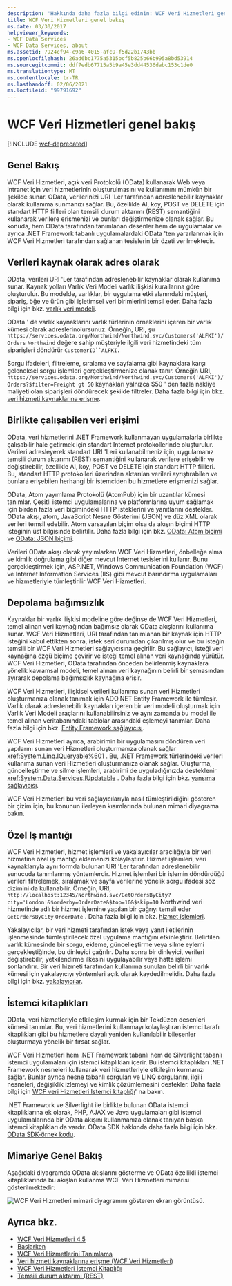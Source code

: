 ```yaml
---
description: 'Hakkında daha fazla bilgi edinin: WCF Veri Hizmetleri genel bakış'
title: WCF Veri Hizmetleri genel bakış
ms.date: 03/30/2017
helpviewer_keywords:
- WCF Data Services
- WCF Data Services, about
ms.assetid: 7924cf94-c9a6-4015-afc9-f5d22b1743bb
ms.openlocfilehash: 26ad6bc1775a5315bcf5b825b66b995a8bd53914
ms.sourcegitcommit: ddf7edb67715a5b9a45e3dd44536dabc153c1de0
ms.translationtype: MT
ms.contentlocale: tr-TR
ms.lasthandoff: 02/06/2021
ms.locfileid: "99791692"
---
```

# <a name="wcf-data-services-overview"></a>WCF Veri Hizmetleri genel bakış

[!INCLUDE [wcf-deprecated](~/includes/wcf-deprecated.md)]

## <a name="overview"></a>Genel Bakış

WCF Veri Hizmetleri, açık veri Protokolü (OData) kullanarak Web veya intranet için veri hizmetlerinin oluşturulmasını ve kullanımını mümkün bir şekilde sunar. OData, verilerinizi URI 'Ler tarafından adreslenebilir kaynaklar olarak kullanıma sunmanızı sağlar. Bu, özellikle Al, koy, POST ve DELETE için standart HTTP fiilleri olan temsili durum aktarımı (REST) semantiğini kullanarak verilere erişmenizi ve bunları değiştirmenize olanak sağlar. Bu konuda, hem OData tarafından tanımlanan desenler hem de uygulamalar ve ayrıca .NET Framework tabanlı uygulamalardaki OData 'ten yararlanmak için WCF Veri Hizmetleri tarafından sağlanan tesislerin bir özeti verilmektedir.  
  
## <a name="address-data-as-resources"></a>Verileri kaynak olarak adres olarak  

 OData, verileri URI 'Ler tarafından adreslenebilir kaynaklar olarak kullanıma sunar. Kaynak yolları Varlık Veri Modeli varlık ilişkisi kurallarına göre oluşturulur. Bu modelde, varlıklar, bir uygulama etki alanındaki müşteri, sipariş, öğe ve ürün gibi işletimsel veri birimlerini temsil eder. Daha fazla bilgi için bkz. [varlık veri modeli](../adonet/entity-data-model.md).  
  
 OData ' de varlık kaynaklarını varlık türlerinin örneklerini içeren bir varlık kümesi olarak adreslerinolursunuz. Örneğin, URI, şu `https://services.odata.org/Northwind/Northwind.svc/Customers('ALFKI')/Orders` `Northwind` değere sahip müşteriyle ilgili veri hizmetindeki tüm siparişleri döndürür `CustomerID``ALFKI.`  
  
 Sorgu ifadeleri, filtreleme, sıralama ve sayfalama gibi kaynaklara karşı geleneksel sorgu işlemleri gerçekleştirmenize olanak tanır. Örneğin URI, `https://services.odata.org/Northwind/Northwind.svc/Customers('ALFKI')/Orders?$filter=Freight gt 50` kaynakları yalnızca $50 ' den fazla nakliye maliyeti olan siparişleri döndürecek şekilde filtreler. Daha fazla bilgi için bkz. [veri hizmeti kaynaklarına erişme](accessing-data-service-resources-wcf-data-services.md).  
  
## <a name="interoperable-data-access"></a>Birlikte çalışabilen veri erişimi  

 OData, veri hizmetlerini .NET Framework kullanmayan uygulamalarla birlikte çalışabilir hale getirmek için standart Internet protokollerinde oluşturulur. Verileri adresleyerek standart URI 'Leri kullanabilmeniz için, uygulamanız temsili durum aktarımı (REST) semantiğini kullanarak verilere erişebilir ve değiştirebilir, özellikle Al, koy, POST ve DELETE için standart HTTP fiilleri. Bu, standart HTTP protokolleri üzerinden aktarılan verileri ayrıştırabilen ve bunlara erişebilen herhangi bir istemciden bu hizmetlere erişmenizi sağlar.  
  
OData, Atom yayımlama Protokolü (AtomPub) için bir uzantılar kümesi tanımlar. Çeşitli istemci uygulamalarına ve platformlarına uyum sağlamak için birden fazla veri biçimindeki HTTP isteklerini ve yanıtlarını destekler. OData akışı, atom, JavaScript Nesne Gösterimi (JSON) ve düz XML olarak verileri temsil edebilir. Atom varsayılan biçim olsa da akışın biçimi HTTP isteğinin üst bilgisinde belirtilir. Daha fazla bilgi için bkz. [OData: Atom biçimi](https://www.odata.org/documentation/odata-version-2-0/atom-format/) ve [OData: JSON biçimi](https://www.odata.org/documentation/odata-version-2-0/json-format/).  
  
 Verileri OData akışı olarak yayımlarken WCF Veri Hizmetleri, önbelleğe alma ve kimlik doğrulama gibi diğer mevcut Internet tesislerini kullanır. Bunu gerçekleştirmek için, ASP.NET, Windows Communication Foundation (WCF) ve Internet Information Services (IIS) gibi mevcut barındırma uygulamaları ve hizmetleriyle tümleştirilir WCF Veri Hizmetleri.  
  
## <a name="storage-independence"></a>Depolama bağımsızlık  

 Kaynaklar bir varlık ilişkisi modeline göre değinse de WCF Veri Hizmetleri, temel alınan veri kaynağından bağımsız olarak OData akışlarını kullanıma sunar. WCF Veri Hizmetleri, URI tarafından tanımlanan bir kaynak için HTTP isteğini kabul ettikten sonra, istek seri durumdan çıkarılmış olur ve bu isteğin temsili bir WCF Veri Hizmetleri sağlayıcısına geçirilir. Bu sağlayıcı, isteği veri kaynağına özgü biçime çevirir ve isteği temel alınan veri kaynağında yürütür. WCF Veri Hizmetleri, OData tarafından önceden belirlenmiş kaynaklara yönelik kavramsal modeli, temel alınan veri kaynağının belirli bir şemasından ayırarak depolama bağımsızlık kaynağına erişir.  
  
 WCF Veri Hizmetleri, ilişkisel verileri kullanıma sunan veri Hizmetleri oluşturmanıza olanak tanımak için ADO.NET Entity Framework ile tümleşir. Varlık olarak adreslenebilir kaynakları içeren bir veri modeli oluşturmak için Varlık Veri Modeli araçlarını kullanabilirsiniz ve aynı zamanda bu model ile temel alınan veritabanındaki tablolar arasındaki eşlemeyi tanımlar. Daha fazla bilgi için bkz. [Entity Framework sağlayıcısı](entity-framework-provider-wcf-data-services.md).  
  
 WCF Veri Hizmetleri ayrıca, arabirimin bir uygulamasını döndüren veri yapılarını sunan veri Hizmetleri oluşturmanıza olanak sağlar <xref:System.Linq.IQueryable%601> . Bu, .NET Framework türlerindeki verileri kullanıma sunan veri Hizmetleri oluşturmanıza olanak sağlar. Oluşturma, güncelleştirme ve silme işlemleri, arabirimi de uyguladığınızda desteklenir <xref:System.Data.Services.IUpdatable> . Daha fazla bilgi için bkz. [yansıma sağlayıcısı](reflection-provider-wcf-data-services.md).  
  
 WCF Veri Hizmetleri bu veri sağlayıcılarıyla nasıl tümleştirildiğini gösteren bir çizim için, bu konunun ilerleyen kısımlarında bulunan mimari diyagrama bakın.  
  
## <a name="custom-business-logic"></a>Özel Iş mantığı  

 WCF Veri Hizmetleri, hizmet işlemleri ve yakalayıcılar aracılığıyla bir veri hizmetine özel iş mantığı eklemenizi kolaylaştırır. Hizmet işlemleri, veri kaynaklarıyla aynı formda bulunan URI 'Ler tarafından adreslenebilir sunucuda tanımlanmış yöntemlerdir. Hizmet işlemleri bir işlemin döndürdüğü verileri filtrelemek, sıralamak ve sayfa verilerine yönelik sorgu ifadesi söz dizimini da kullanabilir. Örneğin, URI, `http://localhost:12345/Northwind.svc/GetOrdersByCity?city='London'&$orderby=OrderDate&$top=10&$skip=10` Northwind veri hizmetinde adlı bir hizmet işlemine yapılan bir çağrıyı temsil eder `GetOrdersByCity` `OrderDate` . Daha fazla bilgi için bkz. [hizmet işlemleri](service-operations-wcf-data-services.md).  
  
 Yakalayıcılar, bir veri hizmeti tarafından istek veya yanıt iletilerinin işlenmesinde tümleştirilecek özel uygulama mantığını etkinleştirir. Belirtilen varlık kümesinde bir sorgu, ekleme, güncelleştirme veya silme eylemi gerçekleştiğinde, bu dinleyici çağrılır. Daha sonra bir dinleyici, verileri değiştirebilir, yetkilendirme ilkesini uygulayabilir veya hatta işlemi sonlandırır. Bir veri hizmeti tarafından kullanıma sunulan belirli bir varlık kümesi için yakalayıcıyı yöntemleri açık olarak kaydedilmelidir. Daha fazla bilgi için bkz. [yakalayıcılar](interceptors-wcf-data-services.md).  
  
## <a name="client-libraries"></a>İstemci kitaplıkları  

 OData, veri hizmetleriyle etkileşim kurmak için bir Tekdüzen desenleri kümesi tanımlar. Bu, veri hizmetlerini kullanmayı kolaylaştıran istemci tarafı kitaplıkları gibi bu hizmetlere dayalı yeniden kullanılabilir bileşenler oluşturmaya yönelik bir fırsat sağlar.  
  
 WCF Veri Hizmetleri hem .NET Framework tabanlı hem de Silverlight tabanlı istemci uygulamaları için istemci kitaplıkları içerir. Bu istemci kitaplıkları .NET Framework nesneleri kullanarak veri hizmetleriyle etkileşim kurmanızı sağlar. Bunlar ayrıca nesne tabanlı sorguları ve LINQ sorgularını, ilgili nesneleri, değişiklik izlemeyi ve kimlik çözümlemesini destekler. Daha fazla bilgi için [WCF veri Hizmetleri Istemci kitaplığı](wcf-data-services-client-library.md)' na bakın.  
  
 .NET Framework ve Silverlight ile birlikte bulunan OData istemci kitaplıklarına ek olarak, PHP, AJAX ve Java uygulamaları gibi istemci uygulamalarında bir OData akışını kullanmanıza olanak tanıyan başka istemci kitaplıkları da vardır. OData SDK hakkında daha fazla bilgi için bkz. [OData SDK-örnek kodu](https://www.odata.org/ecosystem/#sdk).
  
## <a name="architecture-overview"></a>Mimariye Genel Bakış  

 Aşağıdaki diyagramda OData akışlarını gösterme ve OData özellikli istemci kitaplıklarında bu akışları kullanma WCF Veri Hizmetleri mimarisi gösterilmektedir:  
  
 ![WCF Veri Hizmetleri mimari diyagramını gösteren ekran görüntüsü.](./media/wcf-data-services-overview/windows-communication-foundation-data-services-architecture.gif)  
  
## <a name="see-also"></a>Ayrıca bkz.

- [WCF Veri Hizmetleri 4.5](index.md)
- [Başlarken](getting-started-with-wcf-data-services.md)
- [WCF Veri Hizmetlerini Tanımlama](defining-wcf-data-services.md)
- [Veri hizmeti kaynaklarına erişme (WCF Veri Hizmetleri)](/previous-versions/dotnet/netframework-4.0/dd728283(v=vs.100))
- [WCF Veri Hizmetleri İstemci Kitaplığı](wcf-data-services-client-library.md)
- [Temsili durum aktarımı (REST)](https://www.ics.uci.edu/~fielding/pubs/dissertation/rest_arch_style.htm)
